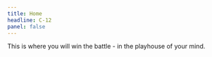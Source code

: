 ```yaml
---
title: Home
headline: C-12
panel: false
---
```


<!-- What is required if a man hopes to realize the most from his efforts and become a champion? 

The answer: an attitude befitting a hero, one full of fury - an attitude I call siege mentality. Once he enters the field, all else is forgotten and he is transformed into a valiant warrior with girded loins, ready to do battle with the task at hands. -->

This is where you will win the battle - in the playhouse of your mind.

